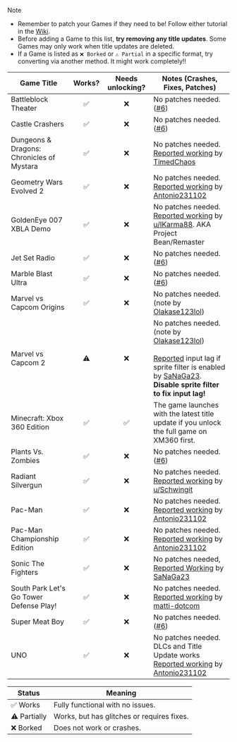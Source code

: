 > [!NOTE]
> - Remember to patch your Games if they need to be! Follow either tutorial in the [Wiki](https://github.com/XDanfr/FMX-Compatibility/wiki).
> - Before adding a Game to this list, **try removing any title updates**. Some Games may only work when title updates are deleted.
> - If a Game is listed as `❌ Borked` or `⚠️ Partial` in a specific format, try converting via another method. It might work completely!!

| Game Title                      | Works? | Needs unlocking? | Notes (Crashes, Fixes, Patches)                                                                                                                                          |
|---------------------------------|:------:|:----------------:|-----------------------------------------------------------------------------------------------------------------------------------------------------------------------------|
| Battleblock Theater             |   ✅   |        ❌        | No patches needed. ([#6](https://github.com/XDanfr/FMX-Compatibility/pull/6))                                                                                               |
| Castle Crashers                 |   ✅   |        ❌        | No patches needed. ([#6](https://github.com/XDanfr/FMX-Compatibility/pull/6))                                                                                               |
| Dungeons & Dragons: Chronicles of Mystara                 |   ✅   |        ❌        | No patches needed. [Reported working](https://github.com/XDanfr/FMX-Compatibility/issues/56) by [TimedChaos](https://github.com/TimedChaos)|
| Geometry Wars Evolved 2               |   ✅   |        ❌        | No patches needed. [Reported working](https://github.com/XDanfr/FMX-Compatibility/issues/86) by [Antonio231102](https://github.com/Antonio231102)          |
| GoldenEye 007 XBLA Demo         |   ✅   |        ❌        | No patches needed. [Reported working](https://www.reddit.com/r/360hacks/comments/1jaq7p7) by [u/IKarma88](https://www.reddit.com/u/IKarma88/). AKA Project Bean/Remaster |
| Jet Set Radio                   |   ✅   |        ❌        | No patches needed. ([#6](https://github.com/XDanfr/FMX-Compatibility/pull/6))                                                                                               |
| Marble Blast Ultra              |   ✅   |        ❌        | No patches needed. ([#6](https://github.com/XDanfr/FMX-Compatibility/pull/6))                                                                                               |
| Marvel vs Capcom Origins        |   ✅   |        ❌        | No patches needed. (note by [Olakase123lol](https://github.com/olakase123lol))                                                                                              |
| Marvel vs Capcom 2              |   ⚠️   |        ❌        | No patches needed. (note by [Olakase123lol](https://github.com/olakase123lol))<br><br>[Reported](https://github.com/XDanfr/FMX-Compatibility/issues/55) input lag if sprite filter is enabled by [SaNaGa23](https://github.com/SaNaGa23). **Disable sprite filter to fix input lag!**                                                                                                                         |
| Minecraft: Xbox 360 Edition     |   ✅   |        ✅        | The game launches with the latest title update if you unlock the full game on XM360 first.                                                                                  |
| Plants Vs. Zombies              |   ✅   |        ❌        | No patches needed. ([#6](https://github.com/XDanfr/FMX-Compatibility/pull/6))                                                                                               |
| Radiant Silvergun               |   ✅   |        ❌        | No patches needed. [Reported working](https://www.reddit.com/r/360hacks/comments/1j87wwc/comment/mh3io2e) by [u/Schwingit](https://www.reddit.com/user/Schwingit/)          |
| Pac-Man               |   ✅   |        ❌        | No patches needed. [Reported working](https://github.com/XDanfr/FMX-Compatibility/issues/85) by [Antonio231102](https://github.com/Antonio231102)          |
| Pac-Man Championship Edition               |   ✅   |        ❌        | No patches needed. [Reported working](https://github.com/XDanfr/FMX-Compatibility/issues/86) by [Antonio231102](https://github.com/Antonio231102)          |
| Sonic The Fighters              |   ✅   |        ❌        | No patches needed, [Reported Working](https://github.com/XDanfr/FMX-Compatibility/issues/54) by [SaNaGa23](https://github.com/SaNaGa23)                                     |
| South Park Let's Go Tower Defense Play!                 |   ✅   |        ❌        | No patches needed. [Reported working](https://github.com/XDanfr/FMX-Compatibility/issues/72) by [matti-dotcom](https://github.com/matti-dotcom)  |
| Super Meat Boy                  |   ✅   |        ❌        | No patches needed. ([#6](https://github.com/XDanfr/FMX-Compatibility/pull/6))                                                                                               |
| UNO               |   ✅   |        ❌        | No patches needed. DLCs and Title Update works [Reported working](https://github.com/XDanfr/FMX-Compatibility/issues/87) by [Antonio231102](https://github.com/Antonio231102)          |


| Status | Meaning |
|--------|---------|
| ✅ Works | Fully functional with no issues. |
| ⚠️ Partially | Works, but has glitches or requires fixes. |
| ❌ Borked | Does not work or crashes. |

